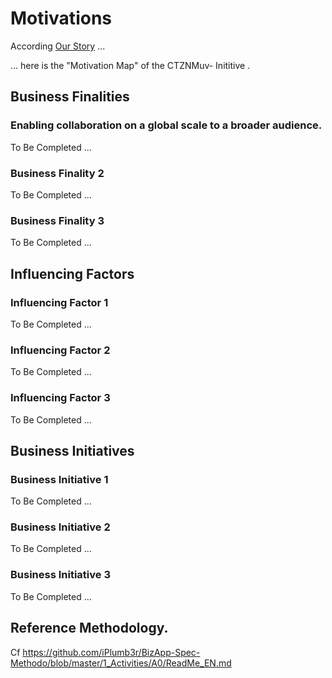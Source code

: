 # Motivations 

According <a href="https://github.com/ActiveCTZN/CTZNMuv-/blob/master/00_Motivations/OurStory.md">Our Story</a> ...   

... here is the "Motivation Map" of the CTZNMuv- Inititive .

## Business Finalities
### Enabling collaboration on a global scale to a broader audience. 
To Be Completed ...
### Business Finality 2
To Be Completed ...
### Business Finality 3
To Be Completed ...

## Influencing Factors
### Influencing Factor 1
To Be Completed ...
### Influencing Factor 2
To Be Completed ...
### Influencing Factor 3
To Be Completed ...

## Business Initiatives
### Business Initiative 1
To Be Completed ...
### Business Initiative 2
To Be Completed ...
### Business Initiative 3
To Be Completed ...


## Reference Methodology.   
Cf https://github.com/iPlumb3r/BizApp-Spec-Methodo/blob/master/1_Activities/A0/ReadMe_EN.md
